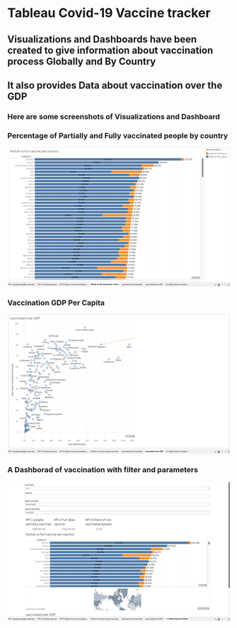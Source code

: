 # Tableau Covid-19 Vaccine tracker
## Visualizations and Dashboards  have been created to give information about vaccination process Globally and By Country
## It also provides Data about vaccination over the GDP
### Here are some screenshots of Visualizations and Dashboard
### Percentage of Partially and Fully vaccinated people by country
![Percentage of Partially and Fully vaccinated people by country](https://github.com/agajan1197/agajan1197-Tableau-Covid19-Vaccine-tracker/blob/4ef4e494dd012f7266d83749fa32e270647754dc/Partially%20vs%20fully%20vaccinated%20people.png)
### Vaccination GDP Per Capita
![Vaccination GDP Per Capita](https://github.com/agajan1197/agajan1197-Tableau-Covid19-Vaccine-tracker/blob/eac5ccb5d81766c8bfa570b04f1e29e1e7a0d3f5/vaccination%20per%20capita.png)
### A Dashborad of vaccination with filter and parameters
![A Dashborad of vaccination with filter and parameters](https://github.com/agajan1197/agajan1197-Tableau-Covid19-Vaccine-tracker/blob/eac5ccb5d81766c8bfa570b04f1e29e1e7a0d3f5/A%20Dashborad%20of%20vaccination%20with%20filter.png)
